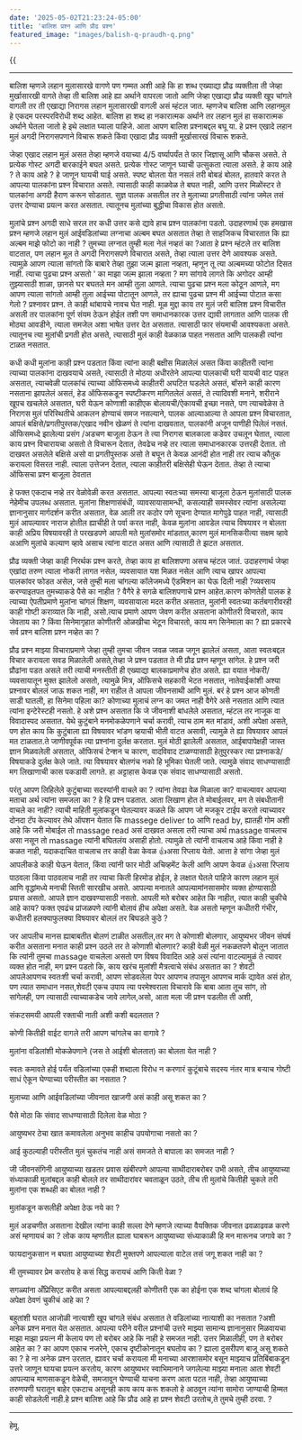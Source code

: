 ```yaml
---
date: '2025-05-02T21:23:24-05:00'
title: 'बालिश प्रश्न आणि प्रौढ प्रश्न'
featured_image: "images/balish-q-praudh-q.png"
---
```


{{<audio src="audio/balish-q-praudh-q.wav">}}

<!--more-->
---

बालिश म्हणजे लहान मुलासारखे वागणे पण गम्मत अशी आहे कि हा शब्ध एख्याद्या प्रौढ व्यक्तीला ती जेव्हा मुर्खासारखी वागते तेव्हा ती बालिश आहे ह्या अर्थाने वापरला जातो आणि जेव्हा एखाद्या प्रौढ व्यक्ती खूप चांगले वागली तर ती एखाद्या निरागस लहान मुलासारखी वागली असं म्हंटल जात. म्हणजेच बालिश आणि लहानमुल हे एकदम परस्परविरोधी शब्द आहेत. बालिश हा शब्द हा नकारात्मक अर्थाने तर लहान मुलं हा सकारात्मक अर्थाने घेतला जातो हे इथे लक्षात घ्याला पाहिजे.
आता आपण बालिश प्रश्नाबद्दल बघू या. हे प्रश्न एखादे लहान मुलं अगदी निरागसपणाने विचारू शकते किंवा एखादा प्रौढ व्यक्ती मूर्खासारखं विचारू शकते. 

जेव्हा एखाद लहान मुलं असत तेव्हा म्हणजे वयाच्या 4/5 वर्ष्यापर्यंत ते फार जिज्ञासू आणि चौकस असते. ते प्रत्येक गोस्ट अगदी बारकाईने बघत असते. प्रत्येक गोस्ट जाणून घ्याची उत्सुकता त्याला असते. हे काय आहे ? ते काय आहे ? हे जाणून घायची घाई असते. स्पष्ट बोलता येत नसलं तरी बोबडं बोलत, हातवारे करत ते आपल्या पालकांना प्रश्न विचारात असते. त्यासाठी काही काळवेळ ते बघत नाही, आणि उत्तर मिळोंस्टर ते पालकांना अगदी हैराण करून सोडतात. सुज्ञ पालक असतील तर ते मुलाच्या प्रगतीसाठी त्यांना जमेल तसं उत्तर देण्याचा प्रयत्न करत असतात. त्यातूनच मुलांच्या बुद्धीचा विकास होत असतो.

मुलांचे प्रश्न अगदी साधे सरल तर कधी उत्तर कसे द्यावे हाच प्रश्न पालकांना पडतो. उदाहरणार्थ एक हमखास प्रश्न म्हणजे लहान  मुलं आईवडिलांच्या लग्नाचा अल्बम बघत असतात तेव्हा ते साहजिकच विचारतात कि ह्या अल्बम माझे फोटो का नाही ? तुमच्या लग्नात तुम्ही मला नेलं नव्हतं का ?आता हे प्रश्न म्हंटले तर बालिश वाटतात, पण लहान मूल ते अगदी निरागसपणे विचारात असते, तेव्हा त्याला उत्तर देणे आवश्यक असते. त्यामुळे आपण त्याला सांगतो कि  बाबारे तेव्हा तुझा जल्म झाला नव्हता,  म्हणून तू त्या अल्बमच्या फोटोत दिसत नाही. त्याचा पुढचा प्रश्न असतो ' का माझा जल्म झाला नव्हता ? मग सांगावे लागते कि अगोदर आम्ही तुझ्यासाठी शाळा, छानसे घर बघतले मन आम्ही तुला आणले. त्याचा पुढचा प्रश्न मला कोठून आणले, मग आपण त्याला सांगतो आम्ही तुला आईच्या पोटातून आणले, तर ह्याचा पुढचा प्रश्न मी आईच्या पोटात कसा गेलो ? प्रश्नावर प्रश्न. ते काही थांबायचे नावच घेत नाही. मूळ मुद्दा काय तर मुलं जरी बालिश प्रश्न विचारीत असली तर पालकांना पूर्ण संयम ठेऊन होईल तशी पण समाधानकारक उत्तर द्यावी लागतात आणि पालक ती मोठ्या आवडीने, त्याला समजेल अशा भाषेत उत्तर देत असतात. त्यासाठी फार संयमाची आवश्यकता असते. त्यातूनच त्या मुलांची प्रगती होत असते, त्यासाठी मुलं काही वेळकाळ पाहत नसतात आणि पालकही त्यांना टाळत नसतात. 

कधी कधी मुलांना काही प्रश्न पडतात किंवा त्यांना काही बक्षीस मिळालेलं असत किंवा काहीतरी त्यांना त्याच्या पालकांना दाखवयाचे असते, त्यासाठी ते मोठया अधीरतेने आपल्या पालकाची घरी यायची वाट पाहत असतात, त्याचवेळी पालकांचं त्याच्या ऑफिसमध्ये काहीतरी अघटित घडलेले असतं, बॉसने काही कारण नसताना झापलेलं असतं, हेड ऑफिसकडून स्पष्टीकरण मागितलेलं असतं, ते त्यादिवशी मनाने, शरीराने खूपच खचलेले असतात, घरी येऊन कोणाशी काहीएक बोलायची/ऐकायची इच्छा नसते, पण त्याचवेळेस ते निरागस मुलं परिस्थितीचे आकलन होण्याचं समज नसल्याने, पालक आल्याआल्या ते आपला प्रश्न विचारतात, आपलं बक्षिसे/प्रगतीपुस्तक/एखाद नवीन खेळणं ते त्यांना दाखवतात, पालकांनी अजून पाणीही पिलेलं नसतं. ऑफिसमध्दे झालेल्या प्रसंग /अडचण बाजूला ठेऊन ते त्या निरागस बालकाला कडेवर उचलून घेतात, त्याला काय प्रश्न विचारायचा असतो ते विचारून देतात, तेवढेच नव्हे तर त्याला समाधानकारक उत्तरही देतात. तो दाखवत असलेले बक्षिसे असो वा प्रगतीपुस्तक असो ते बघून ते केवळ  आनंदी होत नाही तर त्याच कौतुक करायला विसरत नाही. त्याला उत्तेजन देतात, त्याला काहीतरी बक्षिसेही घेऊन देतात. तेव्हा ते त्याचा ऑफिसचा प्रश्न बाजूला ठेवतात

हे फक्त एकदाच नव्हे तर वेळोवेळी करत असतात. आपल्या स्वतःच्या समस्या बाजूला ठेऊन मुलांसाठी पालक नेहेमीच उपलब्ध असतात. मुलांना शिक्षणासंबंधी, व्यावसायासामन्धी, कसल्याही समस्सेवर त्यांना असलेल्या ज्ञानानुसार मार्गदर्शन करीत असतात, वेळ आली तर कठोर पणे सूचना देण्यात मागेपुढे पाहत नाही, त्यासाठी मुलं आपल्यावर नाराज होतील ह्याचीही ते पर्वा करत नाही, केवळ मुलांना आवडेल त्याच विषयावर न बोलता काही अप्रिय विषयावरही ते परखडपणे आपली मते मुलांसमोर मांडतात,कारण मुलं मानसिकरीत्या सक्षम व्हावे अआणि मुलांचे कल्याण व्हावे असाच त्यांना वाटत असत आणि त्यासाठी ते झटत असतात. 

प्रौढ व्यक्ती जेव्हा काही निरर्थक प्रश्न करते, तेव्हा काय हा बालिशपणा असच म्हंटल जातं. उदाहरणार्थ जेव्हा एखांदा तरुण त्याला नोकरी लागत नसेल, व्यवसायात यश मिळत नसेल आणि त्याच खापर आपल्या पालकांवर फोडत असेल, जसे तुम्ही मला चांगल्या कॉलेजमध्ये ऍडमिशन का घेऊ दिली नाही ?व्यवसाय करण्याइतपत तुमच्याकडे पैसे का नाहीत ? वैगैरे हे सगळे बालिशपणाचे प्रश्न आहेत.कारण कोणतेही पालक हे त्याच्या ऐपतीप्रमाणे मुलांना चांगलं शिक्षण, व्यवसायाला मदत करीत असतात, मुलांनी स्वतःच्या कर्तबगारीवरही काही गोष्टी कराव्यात कि नाही, असो.त्याच प्रमाणे आपण जेवण करीत असताना कोणीतरी विचारतो, काय जेवताय का ? किंवा सिनेमागृहात कोणीतरी ओळखीचा भेटून विचारतो, काय मग सिनेमाला का ? ह्या प्रकारचे सर्व प्रश्न बालिश प्रश्न नव्हेत का ?

प्रौढ प्रश्न माझ्या विचाराप्रमाणे जेव्हा तुम्ही तुमचा जीवन जवळ जवळ जगून झालेलं असता, आता स्वतःबद्दल विचार करायला सवड मिळालेली असते,तेव्हा जे प्रश्न पडतात ते मी प्रौढ प्रश्न म्हणून सांगेल. हे प्रश्न जरी प्रौढांना पडत असले तरी त्याची मनस्तीती ही एख्याद्या बालकाप्रमाणेच होत असते. ह्या वयात नोकरी/व्यवसायातून मुक्त झालेलो असतो, त्यामुळे मित्र, ऑफिसचे सहकारी भेटत नसतात, नातेवाईकांशी अश्या प्रश्नावर बोललं जाऊ शकत नाही, मग राहील ते आपला जीवनसाथी आणि मुलं. बरं हे प्रश्न आज कोणती साडी घातली, हा सिनेमा पहिला का? कोणाच्या मुलाचं लग्न का जमत नाही वैगेरे असे नसतात आणि त्यात त्यांना इन्टेरेस्टही नसतो. हे अशे प्रश्न असतात कि जे जीवनाशी बांधलेले असतात, म्हंटल तर नाजूक वा विवादास्पद असतात. येथे कुटुंबाने मनमोकळेपणाने चर्चा करावी, त्याच ठाम मत मांडावं, अशी अपेक्षा असते, पण होत काय कि कुटुंबाला ह्या विषयावर भांडण व्हयाची भीती वाटत असावी, त्यामुळे ते ह्या विषयावर आपलं मत टाळतात.ते जाणीवपूर्वक त्या प्रश्नांना दुर्लक्ष करतात. मुलं मोठी झालेली असतात, आईबापापेक्षही जास्त ज्ञान मिळवलेली असतात, ऑफिसचं टेन्शन च कारण, वादविवाद टाळण्यासाठी हेतुपुरस्कर त्या प्रश्नाकडे/विषयाकडे दुर्लक्ष केले जाते. त्या विषयावर बोलणंच नको हि भूमिका घेतली जाते. त्यामुळे संवाद साधण्यासाठी मग लिखाणाची कास पकडावी लागते. हा अट्टाहास केवळ एक संवाद साधण्यासाठी असतो.

परंतु आपण लिहिलेले कुटुंबाच्या सदस्यांनी वाचले का ? त्यांना तेवढा वेळ मिळाला का? वाचल्यावर आपल्या मताचा अर्थ त्यांना समजला का ? हे हि प्रश्न पडतात. आता लिखाण होत ते मोबाईलवर, मग ते संबधीतानी वाचले का नाही? त्याची माहिती मुलांकडून घेतल्यावर कळले कि आपण जो मजकूर टाईप करतो त्याच्यावर दोनदा टॅप केल्यावर तेथे ऑपशन येतात कि massege deliver to आणि read by, ह्यातही गोम अशी आहे कि जरी मोबाईल तो massage read  असं दाखवत असला तरी त्याचा अर्थ massage वाचलाच असा नसून तो massage त्यांनी बघितलंय असाही होतो. त्यामुळे तो त्यांनी वाचलाच आहे किंवा नाही हे कळत नाही, यदाकदाचित वाचलाच तर काही वेळा केवळ 👍असा रिप्लाय येतो. आत्ता हे सांगा जेव्हा मुलं आपलीकडे काही घेऊन येतात, किंवा त्यांनी फार मोठी अचिव्हमेंट केली आणि आपण केवळ 👍असा रिप्लाय पाठवला किंवा पाठवलाच नाही तर त्याचा किती हिरमोड होईल, हे लक्षात घेतले पाहिजे कारण लहान मुलं आणि वृद्धांमध्ये मनाची स्तिती सारखीच असते.  आपल्या मनातले आपल्यामांनसासमोर  व्यक्त होण्यासाठी प्रयास असतो. आपले ज्ञान दाखवण्यासाठी नसतो. आपली मते बरोबर आहेत कि नाहीत, त्यात काही चुकीचे आहे काय? फक्त एवढंच प्रांजळपणे त्यांनी बोलावं हीच अपेक्षा असते. वेळ  असतो म्हणून कधीतरी गंभीर, कधीतरी हलक्याफुलक्या विषयावर बोललं तर बिघडले कुठे ?

जर आपलीच मानस ह्याबाबतीत बोलणं टाळीत असतील,तर मग ते कोणाशी बोलणार, आयुष्यभर जीवन संघर्ष करीत असताना मनात काही प्रश्न उठले तर ते कोणाशी बोलणार? काही वेळी मुलं नकळतपणे बोलून जातात कि त्यांनी तुमचा massage  वाचलेला असतो पण विषय विवादित आहे असं त्यांना वाटल्यामुळं ते त्यावर व्यक्त होत नाही, मग प्रश्न पडतो कि, काय खरंच मुलांशी मैत्रत्वाचे संबंध असतात का ? शेवटी आपलेआपणच स्वतःशी चर्चा करावी, आपण सोडवलेला पेपर आपणच तपासून आपणच मार्क द्यावेत असं होत, पण त्यात समाधान नसत,शेवटी एकच  उपाय त्या परमेश्वराला विचारावे कि बाबा आता तूच सांग, तो सांगेलही, पण त्यासाठी त्याच्याकडेच जावे लागेल,असो, आता मला जी प्रश्न पडलीत ती अशी, 

संकटसमयी आपली रक्ताची नाती अशी कशी बदलतात ?

कोणी कितीही वाईट वागले तरी आपण चांगलेच का वागावे ?

मुलांना वडिलांशी मोकळेपणाने (जस ते आईशी बोलतात) का बोलता येत नाही ?

स्वतः कमावते होई पर्यंत वडिलांच्या एकही शब्दाला विरोध न करणारं कुटूंबाचे सदस्य  नंतर मात्र बऱ्याच गोष्टी साधं ऐकून घेण्याच्या परीस्तीत का नसतात ?

मुलाच्या आणि आईवडिलांच्या जीवनात खाजगी असं काही असू शकत का ?

पैसे मोठा कि संवाद साधण्यासाठी दिलेला वेळ मोठा ?

आयुष्यभर ठेचा खात कमावलेला अनुभव काहीच उपयोगाचा नसतो का ?

आई कुठल्याही परीस्तीत मुलं चुकतंच नाही असं समजते ते बापाला का समजत नाही ?

जी जीवनसंगिनी आयुष्याच्या खडतर प्रवास खंबीरपणे आपल्या साथीदाराबरोबर उभी असते, तीच आयुष्याच्या संध्याकाळी मुलांबद्दल काही बोलले तर साथीदारांवर  चवताळून उठते, तीच ती मुलांचे कितीही चुकले तरी मुलांना एक शब्धही का बोलत नाही ?

मुलांकडून कसलीही अपेक्षा ठेऊ नये का ?

मुलं अडचणीत असताना देखील त्यांना काही सल्ला देणे म्हणजे त्याच्या वैयक्तिक जीवनात ढवळाढवळ करणे असं म्हणायचं का ?
लोक काय म्हणतील ह्याला घाबरून आयुष्याच्या संध्याकाळी हि मन मारूनच जगावे का ?

फायदानुकसान न बघता आयुष्याच्या शेवटी मुक्तपणे आपल्याला वाटेल तसं जगू शकत नाही का ?

मी तुमच्यावर प्रेम करतोय हे कसं सिद्ध करायचं आणि किती वेळा ?

सगळ्यांना अँप्रिसिएट करीत असता आपल्याबद्दलही कोणीतरी एक का  होईना एक शब्द चांगला बोलावं हि अपेक्षा ठेवणं चुकीचं आहे का ?  

बहुतांशी घरात आजोळी नात्याशी खूप चांगले संबंध असतात ते वडिलांच्या नात्याशी का नसतात ?अशी अनेक प्रश्न मनात येत असतात. आपल्या परीने वरील प्रश्नांची उत्तरे माझ्या सामान्य ज्ञानानुसार मिळवायचा माझा माझा प्रयत्न मी केलाय पण तो बरोबर आहे कि नाही हे समजत नाही.  उत्तर मिळालीही, पण ते बरोबर आहेत का ? का आपण एकाच नजरेने, एकाच दृष्टीकोनातून बघतोय का ? ह्याला दुसरीपण बाजू असू शकते का ? हे ना अनेक प्रश्न उरतात, ह्यावर चर्चा करायला मी मनाच्या आरशासमोर बसून माझ्याच प्रतिबिंबाकडून उत्तरे जाणून घायचा प्रयत्न करतोय, कारण आयुष्यभर स्वाभिमानाने जगलेल्या माझ्या मनाला आता शेवटी आपल्याच माणसाकडून वेळेची, समजावून घेण्याची याचना करण आता पटत नाही, तेव्हा आयुष्याच्या तरुणपणी घरातून बाहेर एकटाच असूनही काय काय करू शकलो हे आठवून त्यांना सामोरा जाण्याची हिम्मत काही सोडलेली नाही.हे प्रश्न बालिश आहे कि प्रौढ आहे हा प्रश्न शेवटी उरतोच,ते तुमचे  तुम्ही ठरवा.  ?

---
हेमू.
